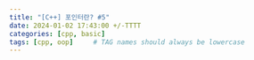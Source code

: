 ```yaml
---
title: "[C++] 포인터란? #5"
date: 2024-01-02 17:43:00 +/-TTTT
categories: [cpp, basic]
tags: [cpp, oop]     # TAG names should always be lowercase
---
```


